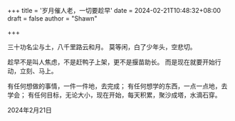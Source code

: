 +++
title = '岁月催人老，一切要趁早'
date = 2024-02-21T10:48:32+08:00
draft = false
author = "Shawn"


+++

三十功名尘与土，八千里路云和月。
莫等闲，白了少年头，空悲切。

趁早不是叫人焦虑，不是赶鸭子上架，更不是揠苗助长。
而是现在就要开始行动，立刻、马上。

有任何想做的事情，一件一件地，去完成；
有任何想学的东西，一点一点地，去学会；
有任何目标，无论大小，现在开始，每天积累，聚沙成塔，水滴石穿。

2024年2月21日